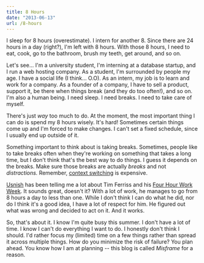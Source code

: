```yaml
---
title: 8 Hours
date: "2013-06-13"
url: /8-hours
---
```



I sleep for 8 hours (overestimate). I intern for another 8. Since there are 24 hours in a day (right?), I'm left with 8 hours. With those 8 hours, I need to eat, cook, go to the bathroom, brush my teeth, get around, and so on.

Let's see... I'm a university student, I'm interning at a database startup, and I run a web hosting company. As a student, I'm surrounded by people my age. I have a social life (I think... O.O). As an intern, my job is to learn and work for a company. As a founder of a company, I have to sell a product, support it, be there when things break (and they do too often!), and so on. I'm also a human being. I need sleep. I need breaks. I need to take care of myself.

There's just *way* too much to do. At the moment, the most important thing I can do is spend my 8 hours wisely. It's hard! Sometimes certain things come up and I'm forced to make changes. I can't set a fixed schedule, since I usually end up outside of it.

Something important to think about is taking breaks. Sometimes, people like to take breaks often when they're working on something that takes a long time, but I don't think that's the best way to do things. I guess it depends on the breaks. Make sure those breaks are actually *breaks* and not *distractions.* Remember, [context switching](https://misfra.me/mastering-the-art-of-context-switching) is expensive.

[Usnish](https://usnish.com/) has been telling me a lot about Tim Ferriss and his [Four Hour Work Week](https://www.fourhourworkweek.com/). It sounds great, doesn't it? With a lot of work, he manages to go from 8 hours a day to less than one.  While I don't think I can do what he did, nor do I think it's a good idea, I have a lot of respect for him. He figured out what was wrong and decided to act on it. And it works.

So, that's about it. I know I'm quite busy this summer. I don't have a lot of time. I know I can't do everything I want to do. I honestly don't think I should. I'd rather focus my (limited) time on a few things rather than spread it across multiple things. How do you minimize the risk of failure? You plan ahead. You know how I am at planning -- this blog is called *Misframe* for a reason.


